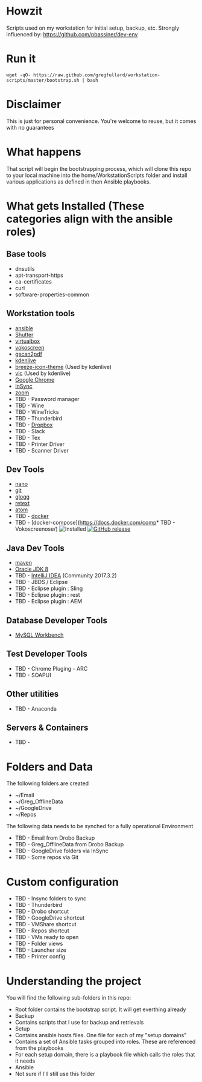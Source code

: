 # Howzit
Scripts used on my workstation for initial setup, backup, etc.
Strongly influenced by: https://github.com/pbassiner/dev-env

# Run it
```shell
wget -qO- https://raw.github.com/gregfullard/workstation-scripts/master/bootstrap.sh | bash
```
# Disclaimer
This is just for personal convenience. You're welcome to reuse, but it comes with no guarantees

# What happens
That script will begin the bootstrapping process, which will clone this repo to your local machine
into the home/WorkstationScripts folder and install various applications as defined in then
Ansible playbooks.

# What gets Installed (These categories align with the ansible roles)
## Base tools
* dnsutils
* apt-transport-https
* ca-certificates
* curl
* software-properties-common

## Workstation tools
* [ansible](https://www.ansible.com/)
* [Shutter](http://shutter-project.org/)
* [virtualbox](https://www.virtualbox.org/)
* [vokoscreen](https://github.com/vkohaupt/vokoscreen)
* [gscan2pdf](http://gscan2pdf.sourceforge.net/)
* [kdenlive](https://kdenlive.org/)
* [breeze-icon-theme](https://github.com/KDE/breeze-icons) (Used by kdenlive)
* [vlc](https://www.videolan.org/vlc/index.html) (Used by kdenlive)
* [Google Chrome](https://www.google.com/chrome/browser/desktop/index.html)
* [InSync](https://www.insynchq.com/)
* [zoom](https://zoom.us/)
* TBD - Password manager
* TBD - Wine
* TBD - WineTricks
* TBD - Thunderbird
* TBD - [Dropbox](https://www.dropbox.com/)
* TBD - Slack
* TBD - Tex
* TBD - Printer Driver
* TBD - Scanner Driver

## Dev Tools
* [nano](https://www.nano-editor.org/)
* [git](https://git-scm.com/)
* [glogg](https://glogg.bonnefon.org/)
* [retext](https://github.com/retext-project/retext)
* [atom](https://atom.io/)
* TBD - [docker](https://www.docker.com/)
* TBD - [docker-compose](https://docs.docker.com/comp* TBD - Vokoscreenose/) ![Installed](https://img.shields.io/badge/current\-v1.18.0-blue.svg) [![GitHub release](https://img.shields.io/github/release/docker/compose.svg?label=latest)](https://github.com/docker/compose/releases/latest)

## Java Dev Tools
* [maven](https://maven.apache.org/)
* [Oracle JDK 8](http://www.oracle.com/technetwork/java/javase/downloads/jdk8-downloads-2133151.html)
* TBD - [IntelliJ IDEA](https://www.jetbrains.com/idea/) (Community 2017.3.2)
* TBD - JBDS / Eclipse
* TBD - Eclipse plugin : Sling
* TBD - Eclipse plugin : rest
* TBD - Eclipse plugin : AEM

## Database Developer Tools
* [MySQL Workbench](https://www.mysql.com/products/workbench/)

## Test Developer Tools
* TBD - Chrome Pluging - ARC
* TBD - SOAPUI

## Other utilities
* TBD - Anaconda

## Servers & Containers
* TBD -

# Folders and Data
The following folders are created
* ~/Email
* ~/Greg_OfflineData
* ~/GoogleDrive
* ~/Repos

The following data needs to be synched for a fully operational Environment
* TBD - Email from Drobo Backup
* TBD - Greg_OfflineData from Drobo Backup
* TBD - GoogleDrive folders via InSync
* TBD - Some repos via Git

# Custom configuration
* TBD - Insync folders to sync
* TBD - Thunderbird
* TBD - Drobo shortcut
* TBD - GoogleDrive shortcut
* TBD - VMShare shortcut
* TBD - Repos shortcut
* TBD - VMs ready to open
* TBD - Folder views
* TBD - Launcher size
* TBD - Printer config

# Understanding the project
You will find the following sub-folders in this repo:
 * Root folder contains the bootstrap script. It will get everthing already
 * Backup
  * Contains scripts that I use for backup and retrievals
 * Setup
  * Contains ansible hosts files. One file for each of my "setup domains"
  * Contains a set of Ansible tasks grouped into roles. These are referenced from the playbooks
  * For each setup domain, there is a playbook file which calls the roles that it needs
 * Ansible
  * Not sure if I'll still use this folder
